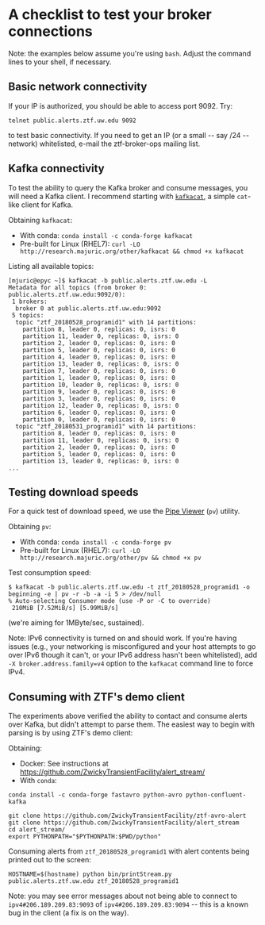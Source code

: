 # A checklist to test your broker connections

Note: the examples below assume you're using `bash`. Adjust the command lines to your shell, if necessary.

## Basic network connectivity

If your IP is authorized, you should be able to access port 9092. Try:

```
telnet public.alerts.ztf.uw.edu 9092
```

to test basic connectivity. If you need to get an IP (or a small -- say /24 -- network) whitelisted, e-mail the ztf-broker-ops mailing list.

## Kafka connectivity

To test the ability to query the Kafka broker and consume messages, you will need a Kafka client. 
I recommend starting with [`kafkacat`](https://github.com/edenhill/kafkacat), a simple `cat`-like
client for Kafka.

Obtaining `kafkacat`:
* With conda: `conda install -c conda-forge kafkacat`
* Pre-built for Linux (RHEL7): `curl -LO http://research.majuric.org/other/kafkacat && chmod +x kafkacat`

Listing all available topics:
```
[mjuric@epyc ~]$ kafkacat -b public.alerts.ztf.uw.edu -L
Metadata for all topics (from broker 0: public.alerts.ztf.uw.edu:9092/0):
 1 brokers:
  broker 0 at public.alerts.ztf.uw.edu:9092
 5 topics:
  topic "ztf_20180528_programid1" with 14 partitions:
    partition 8, leader 0, replicas: 0, isrs: 0
    partition 11, leader 0, replicas: 0, isrs: 0
    partition 2, leader 0, replicas: 0, isrs: 0
    partition 5, leader 0, replicas: 0, isrs: 0
    partition 4, leader 0, replicas: 0, isrs: 0
    partition 13, leader 0, replicas: 0, isrs: 0
    partition 7, leader 0, replicas: 0, isrs: 0
    partition 1, leader 0, replicas: 0, isrs: 0
    partition 10, leader 0, replicas: 0, isrs: 0
    partition 9, leader 0, replicas: 0, isrs: 0
    partition 3, leader 0, replicas: 0, isrs: 0
    partition 12, leader 0, replicas: 0, isrs: 0
    partition 6, leader 0, replicas: 0, isrs: 0
    partition 0, leader 0, replicas: 0, isrs: 0
  topic "ztf_20180531_programid1" with 14 partitions:
    partition 8, leader 0, replicas: 0, isrs: 0
    partition 11, leader 0, replicas: 0, isrs: 0
    partition 2, leader 0, replicas: 0, isrs: 0
    partition 5, leader 0, replicas: 0, isrs: 0
    partition 13, leader 0, replicas: 0, isrs: 0
...
```

## Testing download speeds

For a quick test of download speed, we use the [Pipe Viewer](http://www.ivarch.com/programs/pv.shtml) (`pv`) utility.

Obtaining `pv`:
* With conda: `conda install -c conda-forge pv`
* Pre-built for Linux (RHEL7): `curl -LO http://research.majuric.org/other/pv && chmod +x pv`

Test consumption speed:
```
$ kafkacat -b public.alerts.ztf.uw.edu -t ztf_20180528_programid1 -o beginning -e | pv -r -b -a -i 5 > /dev/null
% Auto-selecting Consumer mode (use -P or -C to override)
 210MiB [7.52MiB/s] [5.99MiB/s]
```
(we're aiming for 1MByte/sec, sustained).

Note: IPv6 connectivity is turned on and should work. If you're having issues  (e.g., your networking is
misconfigured and your host attempts to go over IPv6 though it can't, or your IPv6 address
hasn't been whitelisted), add `-X broker.address.family=v4` option to the `kafkacat` command line
to force IPv4.

## Consuming with ZTF's demo client

The experiments above verified the ability to contact and consume alerts over Kafka, but didn't 
attempt to parse them. The easiest way to begin with parsing is by using ZTF's demo client:

Obtaining:
* Docker: See instructions at https://github.com/ZwickyTransientFacility/alert_stream/
* With `conda`: 
```
conda install -c conda-forge fastavro python-avro python-confluent-kafka

git clone https://github.com/ZwickyTransientFacility/ztf-avro-alert
git clone https://github.com/ZwickyTransientFacility/alert_stream
cd alert_stream/
export PYTHONPATH="$PYTHONPATH:$PWD/python"
```

Consuming alerts from `ztf_20180528_programid1` with alert contents being printed out to the screen:
```
HOSTNAME=$(hostname) python bin/printStream.py public.alerts.ztf.uw.edu ztf_20180528_programid1
```

Note: you may see error messages about not being able to connect to `ipv4#206.189.209.83:9093` of `ipv4#206.189.209.83:9094` -- this is a known bug in the client (a fix is on the way).
